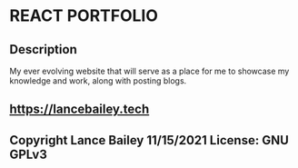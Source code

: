# REACT PORTFOLIO

## Description

My ever evolving website that will serve as a place for me to showcase my knowledge and work, along with posting blogs.


## https://lancebailey.tech


## Copyright Lance Bailey 11/15/2021 License: GNU GPLv3
